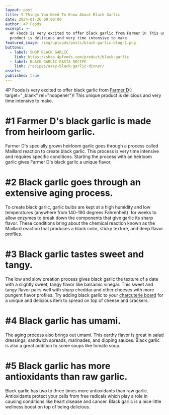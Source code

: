 ```yaml
---
layout: post
title: 5 Things You Need To Know About Black Garlic
date: 2024-01-26 09:00:00
author: 4P Foods
excerpt: >-
  4P Foods is very excited to offer black garlic from Farmer D! This unique
  product is delicious and very time intensive to make.
featured_image: /img/uploads/posts/black-garlic-blog-1.png
buttons:
  - label: SHOP BLACK GARLIC
    link: https://shop.4pfoods.com/product/black-garlic
  - label: BLACK GARLIC PASTA RECIPE
    link: /recipes/easy-black-garlic-dinner/
assets:
published: true
---
```

4P Foods is very excited to offer black garlic from [Farmer D](https://www.farmer-d.com/){: target="_blank" rel="noopener"}! This unique product is delicious and very time intensive to make.

# **\#1 Farmer D's black garlic is made from heirloom garlic.**

Farmer D's specially grown heirloom garlic goes through a process called Maillard reaction to create black garlic. This process is very time intensive and requires specific conditions. Starting the process with an heirloom garlic gives Farmer D's black garlic a unique flavor.

# **\#2 Black garlic goes through an extensive aging process.**

To create black garlic, garlic bulbs are kept at a high humidity and low temperatures (anywhere from 140-190 degrees Fahrenheit)&nbsp; for weeks to allow enzymes to break down the components that give garlic its sharp flavor. These conditions bring about the chemical reaction known as the Maillard reaction that produces a black color, sticky texture, and deep flavor profiles.

# **\#3 Black garlic tastes sweet and tangy.**

The low and slow creation process gives black garlic the texture of a date with a slightly sweet, tangy flavor like balsamic vinegar. This sweet and tangy flavor pairs well with sharp cheddar and other cheeses with more pungent flavor profiles. Try adding black garlic to your [charcuterie board](https://shop.4pfoods.com/product/the-perfect-charcuterie-board) for a unique and delicious item to spread on top of cheese and crackers.

# **\#4 Black garlic has umami.**

The aging process also brings out umami. This earthy flavor is great in salad dressings, sandwich spreads, marinades, and dipping sauces. Black garlic is also a great addition to some soups like tomato soup.

# **\#5 Black garlic has more antioxidants than raw garlic.**

Black garlic has two to three times more antioxidants than raw garlic. Antioxidants protect your cells from free radicals which play a role in causing conditions like heart disease and cancer. Black garlic is a nice little wellness boost on top of being delicious.